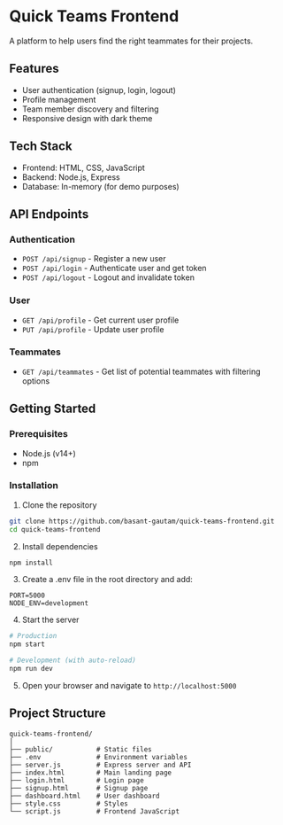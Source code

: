 # Quick Teams Frontend

A platform to help users find the right teammates for their projects.

## Features

- User authentication (signup, login, logout)
- Profile management
- Team member discovery and filtering
- Responsive design with dark theme

## Tech Stack

- Frontend: HTML, CSS, JavaScript
- Backend: Node.js, Express
- Database: In-memory (for demo purposes)

## API Endpoints

### Authentication
- `POST /api/signup` - Register a new user
- `POST /api/login` - Authenticate user and get token
- `POST /api/logout` - Logout and invalidate token

### User
- `GET /api/profile` - Get current user profile
- `PUT /api/profile` - Update user profile

### Teammates
- `GET /api/teammates` - Get list of potential teammates with filtering options

## Getting Started

### Prerequisites
- Node.js (v14+)
- npm

### Installation

1. Clone the repository
```bash
git clone https://github.com/basant-gautam/quick-teams-frontend.git
cd quick-teams-frontend
```

2. Install dependencies
```bash
npm install
```

3. Create a .env file in the root directory and add:
```
PORT=5000
NODE_ENV=development
```

4. Start the server
```bash
# Production
npm start

# Development (with auto-reload)
npm run dev
```

5. Open your browser and navigate to `http://localhost:5000`

## Project Structure

```
quick-teams-frontend/
│
├── public/           # Static files
├── .env              # Environment variables
├── server.js         # Express server and API
├── index.html        # Main landing page
├── login.html        # Login page
├── signup.html       # Signup page
├── dashboard.html    # User dashboard
├── style.css         # Styles
└── script.js         # Frontend JavaScript
```
